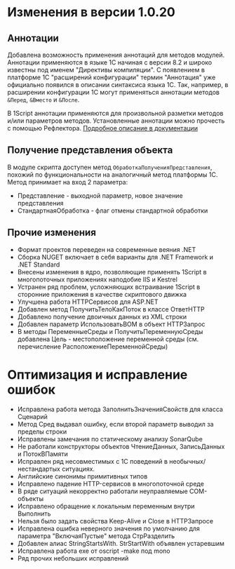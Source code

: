 # Изменения в версии 1.0.20

## Аннотации

Добавлена возможность применения аннотаций для методов модулей. Аннотации применяются в языке 1С начиная с версии 8.2 и широко известны под именем "Директивы компиляции". 
С появлением в платформе 1С "расширений конфигурации" термин "Аннотация" уже официально появился в описании синтаксиса языка 1С.
Так, например, в расширении конфигурации 1С могут применяться аннотации методов ``&Перед``, ``&Вместо`` и ``&После``.

В 1Script аннотации применяются для произвольной разметки методов и/или параметров методов. Установленные аннотации можно прочесть с помощью Рефлектора.
[Подробное описание в документации](/docs/page/annotations)

## Получение представления объекта

В модуле скрипта доступен метод ``ОбработкаПолученияПредставления``, похожий по функциональности на аналогичный метод платформы 1С.
Метод принимает на вход 2 параметра: 

* Представление - выходной параметр, новое значение представления
* СтандартнаяОбработка - флаг отмены стандартной обработки

## Прочие изменения

 * Формат проектов переведен на современные веяния .NET
 * Сборка NUGET включает в себя варианты для .NET Framework и .NET Standard
 * Внесены изменения в ядро, позволяющие применять 1Script в многопоточных приложениях наподобие IIS и Kestrel
 * Устранен ряд проблем, усложняющих встраивание 1Script в сторонние приложения в качестве скриптового движка
 * Улучшена работа HTTPСервисов для ASP.NET
 * Добавлен метод ПолучитьТелоКакПоток в классе ОтветHTTP
 * Добавлено получение двоичных данных из XML строки
 * Добавлен параметр ИспользоватьBOM в объект HTTPЗапрос
 * В методы ПеременныеСреды и ПолучитьПеременнуюСреды добавлена Цель - местоположение переменной среды (см. перечисление РасположениеПеременнойСреды)
 
# Оптимизация и исправление ошибок
 
* Исправлена работа метода ЗаполнитьЗначенияСвойств для класса Сценарий
* Метод Сред выдавал ошибку, если второй параметр выводил за пределы строки
* Исправлены замечания по статическому анализу SonarQube
* Не работали конструкторы объектов ЧтениеДанных, ЗаписьДанных и ПотокВПамяти
* Исправлен ряд несовместимых с 1С поведений в необычных/нестандартых ситуациях.
* Английские синонимы примитивных типов
* Исправлено падение HTTP-сервисов в многопоточной среде
* В ряде ситуаций некорректно работали неуправляемые COM-объекты
* Исправлено обращение к локальным переменным внутри Выполнить
* Нельзя было задать свойства Keep-Alive и Close в HTTPЗапросе
* Исправлена ошибка неверного значения по умолчанию для параметра "ВключаяПустые" метода СтрРазделить
* Добавлен алиас StringStartsWith. StrStartWith объявлен устаревшим
* Исправлена работа exe от oscript -make под mono
* Ряд прочих небольших исправлений
